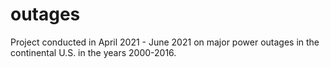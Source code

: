 # outages
Project conducted in April 2021 - June 2021 on major power outages in the continental U.S. in the years 2000-2016.
